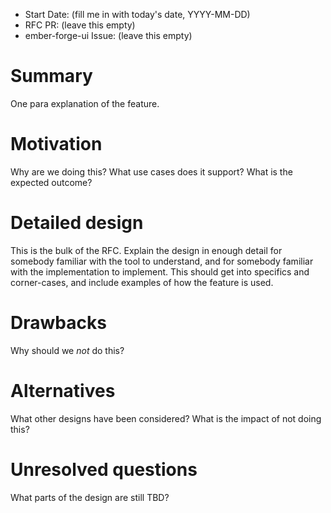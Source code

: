 - Start Date: (fill me in with today's date, YYYY-MM-DD)
- RFC PR: (leave this empty)
- ember-forge-ui Issue: (leave this empty)

# Summary

One para explanation of the feature.

# Motivation

Why are we doing this? What use cases does it support? What is the expected outcome?

# Detailed design

This is the bulk of the RFC. Explain the design in enough detail for somebody familiar
with the tool to understand, and for somebody familiar with the implementation to implement.
This should get into specifics and corner-cases, and include examples of how the feature is used.

# Drawbacks

Why should we *not* do this?

# Alternatives

What other designs have been considered? What is the impact of not doing this?

# Unresolved questions

What parts of the design are still TBD?